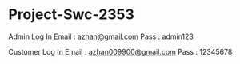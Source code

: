 # Project-Swc-2353
Admin Log In 
Email : azhan@gmail.com
Pass : admin123

Customer Log In
Email : azhan009900@gmail.com
Pass : 12345678
